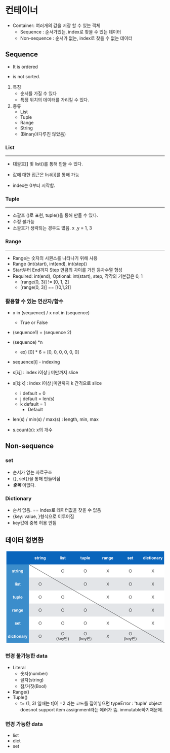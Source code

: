 # 컨테이너

- Container: 여러개의 값을 저장 할 수 있는 객체
  - Sequence : 순서가있는, index로 찾을 수 있는 데이터
  - Non-sequence : 순서가 없는, index로 찾을 수 없는 데이터

## Sequence

- It is ordered

- is not sorted.

  

1. 특징
   - 순서를 가질 수 있다
   - 특정 위치의 데이터를 가리킬 수 있다.
2. 종류
   - List
   - Tuple
   - Range
   - String
   - (Binary)(다루진 않았음)

### List

------

- 대괄호[] 및 list()를 통해 만들 수 있다.

- 값에 대한 접근은  listi[i]를 통해 가능

- index는 0부터 시작함.



### Tuple

---

- 소괄호 ()로 표현, tuple()을 통해 만들 수 있다.
- 수정 불가능
- 소괄호가 생략되는 경우도 많음. x ,y = 1, 3 



### Range

---

- Range는 숫자의 시퀀스를 나타나기 위해 사용
- Range (int(start), int(end), int(step))
- Start부터 End까지 Step 만큼의 차이를 가진 등차수열 형성
- Required: int(end), Optional: int(start), step, 각각의 기본값은 0, 1
  * [range(0, 3)] != [0, 1, 2]
  * [range(0, 3)] == [(0,1,2)]



### 활용할 수 있는 연산자/함수

- x in (sequence) / x not in (sequence) 
  - True or False
- (sequence1) + (sequence 2)

- (sequence) *n 
  - ex) [0] * 6 = [0, 0, 0, 0, 0, 0]
- sequence[i] - indexing
- s[i:j] : index i이상 j 미만까지 slice
- s[i:j:k] : index i이상 j미만까지 k 간격으로 slice
  - i default = 0
  - j default = len(s)
  - k default = 1
    - Default
- len(s) / min(s) / max(s) : length, min, max
- s.count(x): x의 개수



## Non-sequence

### set

- 순서가 없는 자료구조
- {}, set{}을 통해 만들어짐
- ***중복*** 이없다.



### Dictionary

- 순서 없음. == index로 데이터값을 찾을 수 없음
- {key: value, }형식으로 이루어짐
- key값에 중복 허용 안됨



## 데이터 형변환

![image-20210130214106039](01_Data_Container.assets/image-20210130214106039.png)



### 변경 불가능한 data

- Literal
  - 숫자(number)
  - 글자(string)
  - 참/거짓(Bool)
- Range()
- Tuple()
  - t= (1, 3) 일때는 t[0] =2 라는 코드를 집어넣으면 typeError : 'tuple' object doesnot support item assignment라는 에러가 뜸. immutable하기때문에.

### 변경 가능한 data

- list
- dict
- set



